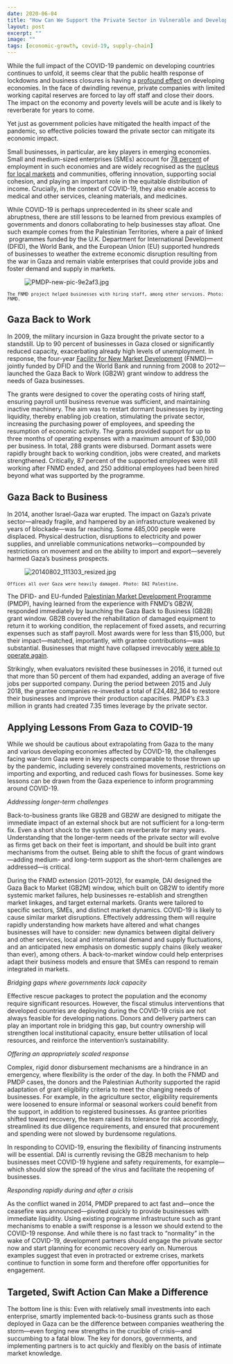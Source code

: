 ```yaml
---
date: 2020-06-04
title: "How Can We Support the Private Sector in Vulnerable and Developing Economies Following COVID-19?"
layout: post
excerpt: ""
image: ""
tags: [economic-growth, covid-19, supply-chain]
---
```

<p>While the full impact of the COVID-19 pandemic on developing countries continues to unfold, it seems clear that the public health response of lockdowns and business closures is having a <a href="https://www.cgdev.org/blog/economic-impact-covid-19-around-world-remittances-updated-growth-and-poverty-projections-and#global-commentary">profound effect</a> on developing economies. In the face of dwindling revenue, private companies with limited working capital reserves are forced to lay off staff and close their doors. The impact on the economy and poverty levels will be acute and is likely to reverberate for years to come.</p><p>Yet just as government policies have mitigated the health impact of the pandemic, so effective policies toward the private sector can mitigate its economic impact.</p><p>Small businesses, in particular, are key players in emerging economies. Small and medium-sized enterprises (SMEs) account for <a href="https://www.oecd.org/greengrowth/GGSD_2018_SME%20Issue%20Paper_WEB.pdf">78 percent</a> of employment in such economies and are widely recognised as the <a href="http://www.oecd.org/industry/smes/SME-Outlook-Highlights-FINAL.pdf">nucleus for local markets</a> and communities, offering innovation, supporting social cohesion, and playing an important role in the equitable distribution of income. Crucially, in the context of COVID-19, they also enable access to medical and other services, cleaning materials, and medicines.</p><p>While COVID-19 is perhaps unprecedented in its sheer scale and abruptness, there are still lessons to be learned from previous examples of governments and donors collaborating to help businesses stay afloat. One such example comes from the Palestinian Territories, where a pair of linked  programmes funded by the U.K. Department for International Development (DFID), the World Bank, and the European Union (EU) supported hundreds of businesses to weather the extreme economic disruption resulting from the war in Gaza and remain viable enterprises that could provide jobs and foster demand and supply in markets.</p><figure class="kg-card kg-image-card"><img src="https://pubs.ghost.io/uploads/PMDP-new-pic-9e2af3.jpg" class="kg-image" alt="PMDP-new-pic-9e2af3.jpg" loading="lazy"></figure><p><code><code>The FNMD project helped businesses with hiring staff, among other services. Photo: FNMD.</code></code></p><h2 id="gaza-back-to-work">Gaza Back to Work</h2><p>In 2009, the military incursion in Gaza brought the private sector to a standstill. Up to 90 percent of businesses in Gaza closed or significantly reduced capacity, exacerbating already high levels of unemployment. In response, the four-year <a href="https://www.dai.com/our-work/projects/palestine-facility-new-market-development-fnmd">Facility for New Market Development</a> (FNMD)—jointly funded by DFID and the World Bank and running from 2008 to 2012—launched the Gaza Back to Work (GB2W) grant window to address the needs of Gaza businesses.</p><p>The grants were designed to cover the operating costs of hiring staff, ensuring payroll until business revenue was sufficient, and maintaining inactive machinery. The aim was to restart dormant businesses by injecting liquidity, thereby enabling job creation, stimulating the private sector, increasing the purchasing power of employees, and speeding the resumption of economic activity. The grants provided support for up to three months of operating expenses with a maximum amount of $30,000 per business. In total, 288 grants were disbursed. Dormant assets were rapidly brought back to working condition, jobs were created, and markets strengthened. Critically, 87 percent of the supported employees were still working after FNMD ended, and 250 additional employees had been hired beyond what was supported by the programme.</p><h2 id="gaza-back-to-business">Gaza Back to Business</h2><p>In 2014, another Israel-Gaza war erupted. The impact on Gaza’s private sector—already fragile, and hampered by an infrastructure weakened by years of blockade—was far reaching. Some 485,000 people were displaced. Physical destruction, disruptions to electricity and power supplies, and unreliable communications networks—compounded by restrictions on movement and on the ability to import and export—severely harmed Gaza’s business prospects.</p><figure class="kg-card kg-image-card"><img src="https://pubs.ghost.io/uploads/20140802_111303_resized.jpg" class="kg-image" alt="20140802_111303_resized.jpg" loading="lazy"></figure><p><code><code>Offices all over Gaza were heavily damaged. Photo: DAI Palestine.</code></code></p><p>The DFID- and EU-funded <a href="https://www.dai.com/our-work/projects/palestinian-market-development-programme-pmdp">Palestinian Market Development Programme</a> (PMDP), having learned from the experience with FNMD’s GB2W, responded immediately by launching the Gaza Back to Business (GB2B) grant window. GB2B covered the rehabilitation of damaged equipment to return it to working condition, the replacement of fixed assets, and recurring expenses such as staff payroll. Most awards were for less than $15,000, but their impact—matched, importantly, with grantee contributions—was substantial. Businesses that might have collapsed irrevocably <a href="https://dai-global-developments.com/articles/getting-back-to-business-in-post-conflict-gaza">were able to operate again</a>.</p><p>Strikingly, when evaluators revisited these businesses in 2016, it turned out that more than 50 percent of them had expanded, adding an average of five jobs per supported company. During the period between 2015 and July 2018, the grantee companies re-invested a total of £24,482,364 to restore their businesses and improve their production capacities. PMDP’s £3.3 million in grants had created 7.35 times leverage by the private sector.</p><h2 id="applying-lessons-from-gaza-to-covid-19">Applying Lessons From Gaza to COVID-19</h2><p>While we should be cautious about extrapolating from Gaza to the many and various developing economies affected by COVID-19, the challenges facing war-torn Gaza were in key respects comparable to those thrown up by the pandemic, including severely constrained movements, restrictions on importing and exporting, and reduced cash flows for businesses. Some key lessons can be drawn from the Gaza experience to inform programming around COVID-19.</p><p><em>Addressing longer-term challenges</em></p><p>Back-to-business grants like GB2B and GB2W are designed to mitigate the immediate impact of an external shock but are not sufficient for a long-term fix. Even a short shock to the system can reverberate for many years. Understanding that the longer-term needs of the private sector will evolve as firms get back on their feet is important, and should be built into grant mechanisms from the outset. Being able to shift the focus of grant windows—adding medium- and long-term support as the short-term challenges are addressed—is critical.</p><p>During the FNMD extension (2011–2012), for example, DAI designed the Gaza Back to Market (GB2M) window, which built on GB2W to identify more systemic market failures, help businesses re-establish and strengthen market linkages, and target external markets. Grants were tailored to specific sectors, SMEs, and distinct market dynamics. COVID-19 is likely to cause similar market disruptions. Effectively addressing them will require rapidly understanding how markets have altered and what changes businesses will have to consider: new dynamics between digital delivery and other services, local and international demand and supply fluctuations, and an anticipated new emphasis on domestic supply chains (likely weaker than ever), among others. A back-to-market window could help enterprises adapt their business models and ensure that SMEs can respond to remain integrated in markets.</p><p><em>Bridging gaps where governments lack capacity</em></p><p>Effective rescue packages to protect the population and the economy require significant resources. However, the fiscal stimulus interventions that developed countries are deploying during the COVID-19 crisis are not always feasible for developing nations. Donors and delivery partners can play an important role in bridging this gap, but country ownership will strengthen local institutional capacity, ensure better utilisation of local resources, and reinforce the intervention’s sustainability.</p><p><em>Offering an appropriately scaled response</em></p><p>Complex, rigid donor disbursement mechanisms are a hindrance in an emergency, where flexibility is the order of the day. In both the FNMD and PMDP cases, the donors and the Palestinian Authority supported the rapid adaptation of grant eligibility criteria to meet the changing needs of businesses. For example, in the agriculture sector, eligibility requirements were loosened to ensure informal or seasonal workers could benefit from the support, in addition to registered businesses. As grantee priorities shifted toward recovery, the team raised its tolerance for risk accordingly, streamlined its due diligence requirements, and ensured that procurement and spending were not slowed by burdensome regulations.</p><p>In responding to COVID-19, ensuring the flexibility of financing instruments will be essential. DAI is currently revising the GB2B mechanism to help businesses meet COVID-19 hygiene and safety requirements, for example—which should slow the spread of the virus and facilitate the reopening of businesses.</p><p><em>Responding rapidly during and after a crisis</em></p><p>As the conflict waned in 2014, PMDP prepared to act fast and—once the ceasefire was announced—pivoted quickly to provide businesses with immediate liquidity. Using existing programme infrastructure such as grant mechanisms to enable a swift response is a lesson we should extend to the COVID-19 response. And while there is no fast track to “normality” in the wake of COVID-19, development partners should engage the private sector now and start planning for economic recovery early on. Numerous examples suggest that even in protracted or extreme crises, markets continue to function in some form and therefore offer opportunities for engagement.</p><h2 id="targeted-swift-action-can-make-a-difference">Targeted, Swift Action Can Make a Difference</h2><p>The bottom line is this: Even with relatively small investments into each enterprise, smartly implemented back-to-business grants such as those deployed in Gaza can be the difference between companies weathering the storm—even forging new strengths in the crucible of crisis—and succumbing to a fatal blow. The key for donors, governments, and implementing partners is to act quickly and flexibly on the basis of intimate market knowledge.</p>
  